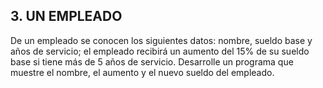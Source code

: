## 3. UN EMPLEADO
De un empleado se conocen los siguientes datos: nombre, sueldo base y años de servicio; el empleado recibirá un aumento del 15% de su sueldo base si tiene más de 5 años de servicio. Desarrolle un programa que muestre el nombre, el aumento y el nuevo sueldo del empleado.